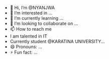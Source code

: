- 👋 Hi, I’m @NYANJWA
- 👀 I’m interested in ...
- 🌱 I’m currently learning ...
- 💞️ I’m looking to collaborate on ...
- 📫 How to reach me
- I am talented in IT
- Currently student @KARATINA UNIVERSITY...
- 😄 Pronouns: ...
- ⚡ Fun fact: ...

<!---
NYANJWA/NYANJWA is a ✨ special ✨ repository because its `README.md` (this file) appears on your GitHub profile.
You can click the Preview link to take a look at your changes.
--->
